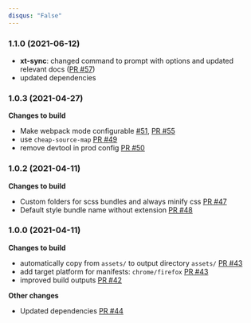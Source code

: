 ```yaml
---
disqus: "False"
---
```


### 1.1.0 (2021-06-12)

- **xt-sync**: changed command to prompt with options and updated relevant docs ([PR #57](https://github.com/MobileFirstLLC/extension-cli/pull/57))
- updated dependencies

### 1.0.3 (2021-04-27)

**Changes to build**

- Make webpack mode configurable [#51](https://github.com/MobileFirstLLC/extension-cli/issues/51), [PR #55](https://github.com/MobileFirstLLC/extension-cli/pull/55)
- use `cheap-source-map` [PR #49](https://github.com/MobileFirstLLC/extension-cli/pull/49)
- remove devtool in prod config [PR #50](https://github.com/MobileFirstLLC/extension-cli/pull/50)

### 1.0.2 (2021-04-11)

**Changes to build**

- Custom folders for scss bundles and always minify css [PR #47](https://github.com/MobileFirstLLC/extension-cli/pull/47)
- Default style bundle name without extension [PR #48](https://github.com/MobileFirstLLC/extension-cli/pull/48)

### 1.0.0 (2021-04-11)

**Changes to build**

- automatically copy from `assets/` to output directory `assets/` [PR #43](https://github.com/MobileFirstLLC/extension-cli/pull/43)
- add target platform for manifests: `chrome/firefox` [PR #43](https://github.com/MobileFirstLLC/extension-cli/pull/43)
- improved build outputs [PR #42](https://github.com/MobileFirstLLC/extension-cli/pull/42)

**Other changes**

- Updated dependencies [PR #44](https://github.com/MobileFirstLLC/extension-cli/pull/44)
